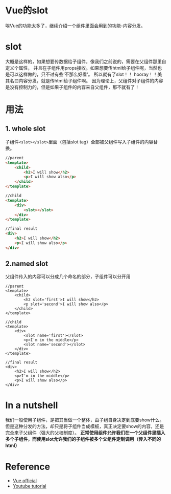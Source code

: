 # Vue的slot
唉Vue的功能太多了，继续介绍一个组件里面会用到的功能-内容分发。

# slot
大概是这样的，如果想要传数据给子组件，像我们之前说的，需要在父组件那里自定义个属性，
并且在子组件用props接收。如果想要传html给子组件呢，当然也是可以这样做的，只不过有些‘不那么好看’。
所以就有了slot！！ hooray！！美其名曰内容分发，就是传html给子组件啊。
因为理论上，父组件对子组件的内容是没有控制力的，但是如果子组件的内容来自父组件，那不就有了！

# 用法
## 1. whole slot
子组件`<slot></slot>`里面（包括slot tag）全部被父组件写入子组件的内容替换。 
```html
//parent
<template>
    <child>
        <h2>I will show</h2>
        <p>I will show also</p>
    </child>  
</template>

//child
<template>
    <div>
        <slot></slot>
    </div>
</template>

//final result
<div>
    <h2>I will show</h2>
    <p>I will show also</p>
</div>
```

## 2.named slot
父组件传入的内容可以分成几个命名的部分，子组件可以分开用
```
//parent
<template>
    <child>
        <h2 slot='first'>I will show</h2>
        <p slot='second'>I will show also</p>
    </child>  
</template>

//child
<template>
    <div>
        <slot name='first'></slot>
        <p>I'm in the middle</p>
        <slot name='second'></slot>
    </div>
</template>

//final result
<div>
    <h2>I will show</h2>
    <p>I'm in the middle</p>
    <p>I will show also</p>
</div>
```

# In a nutshell
我们一般使用子组件，是把其当做一个整体，由子组自身决定到底要show什么。
但是这种分发的方法，却只是将子组件当成模板，真正决定要show的内容，还是完全来子父组件（强大的父权制度）。
**正常使用组件允许我们在一个父组件里插入多个子组件，而使用slot允许我们的子组件被多个父组件定制调用（传入不同的html）**


# Reference
- [Vue official](https://vuejs.org/v2/guide/components.html#Single-Slot)
- [Youtube tutorial](https://www.youtube.com/watch?v=F44OoFk8spg&index=27&list=PL4cUxeGkcC9gQcYgjhBoeQH7wiAyZNrYa)
